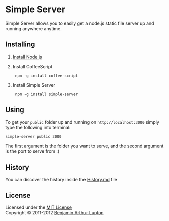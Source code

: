 # Simple Server

Simple Server allows you to easily get a node.js static file server up and running anywhere anytime.


## Installing


1. [Install Node.js](https://github.com/balupton/node/wiki/Installing-Node.js)

1. Install CoffeeScript
		
		npm -g install coffee-script

1. Install Simple Server

		npm -g install simple-server


## Using

To get your `public` folder up and running on `http://localhost:3000` simply type the following into terminal:

``` bash
simple-server public 3000
```

The first argument is the folder you want to serve, and the second argument is the port to serve from :)


## History

You can discover the history inside the [History.md](https://github.com/balupton/simple-server/blob/master/History.md#files) file


## License

Licensed under the [MIT License](http://creativecommons.org/licenses/MIT/)
<br/>Copyright &copy; 2011-2012 [Benjamin Arthur Lupton](http://balupton.com)
